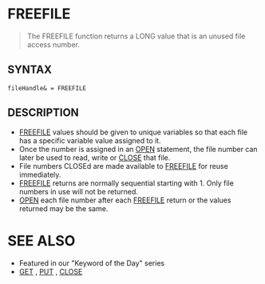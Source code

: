 # FREEFILE
> The FREEFILE function returns a LONG value that is an unused file access number.

## SYNTAX
`fileHandle& = FREEFILE`

## DESCRIPTION
* [FREEFILE](FREEFILE.md) values should be given to unique variables so that each file has a specific variable value assigned to it.
* Once the number is assigned in an [OPEN](OPEN.md) statement, the file number can later be used to read, write or [CLOSE](CLOSE.md) that file.
* File numbers CLOSEd are made available to [FREEFILE](FREEFILE.md) for reuse immediately.
* [FREEFILE](FREEFILE.md) returns are normally sequential starting with 1. Only file numbers in use will not be returned.
* [OPEN](OPEN.md) each file number after each [FREEFILE](FREEFILE.md) return or the values returned may be the same.


# SEE ALSO
* Featured in our "Keyword of the Day" series
* [GET](GET.md) , [PUT](PUT.md) , [CLOSE](CLOSE.md)

